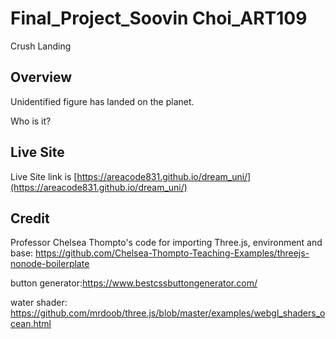 # Final_Project_Soovin Choi_ART109

Crush Landing

## Overview

Unidentified figure has landed on the planet.

Who is it?



## Live Site

Live Site link is
[https://areacode831.github.io/dream_uni/](https://areacode831.github.io/dream_uni/)


## Credit
Professor Chelsea Thompto's code for importing Three.js, environment and base: https://github.com/Chelsea-Thompto-Teaching-Examples/threejs-nonode-boilerplate

button generator:https://www.bestcssbuttongenerator.com/

water shader: https://github.com/mrdoob/three.js/blob/master/examples/webgl_shaders_ocean.html
